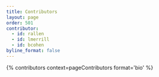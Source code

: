 ```yaml
---
title: Contributors
layout: page
order: 501
contributor:
  - id: rallen
  - id: lmerrill
  - id: bcohen
byline_format: false
---
```


{% contributors context=pageContributors format='bio' %}

